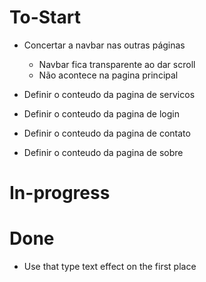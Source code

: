 
# To-Start
- Concertar a navbar nas outras páginas
    - Navbar fica transparente ao dar scroll
    - Não acontece na pagina principal

- Definir o conteudo da pagina de servicos
- Definir o conteudo da pagina de login
- Definir o conteudo da pagina de contato
- Definir o conteudo da pagina de sobre

# In-progress
# Done
- Use that type text effect on the first place
